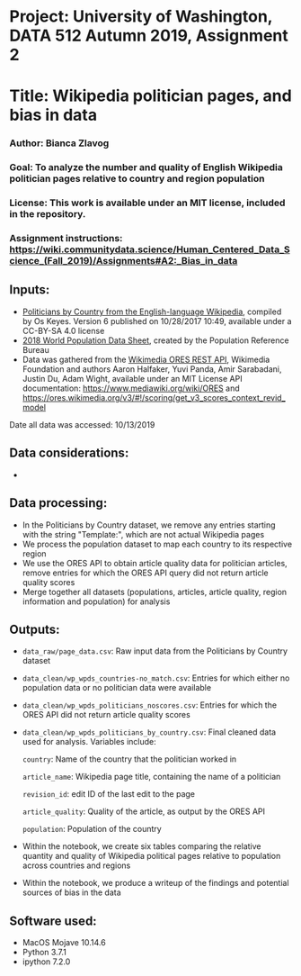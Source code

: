 # Project: University of Washington, DATA 512 Autumn 2019, Assignment 2
# Title: Wikipedia politician pages, and bias in data
### Author: Bianca Zlavog
### Goal: To analyze the number and quality of English Wikipedia politician pages relative to country and region population
### License: This work is available under an MIT license, included in the repository.
### Assignment instructions: https://wiki.communitydata.science/Human_Centered_Data_Science_(Fall_2019)/Assignments#A2:_Bias_in_data


## Inputs:

* [Politicians by Country from the English-language Wikipedia](https://figshare.com/articles/Untitled_Item/5513449), compiled by Os Keyes. Version 6 published on 10/28/2017 10:49, available under a CC-BY-SA 4.0 license
* [2018 World Population Data Sheet](https://canvas.uw.edu/files/58607571/download?download_frd=1), created by the Population Reference Bureau
* Data was gathered from the [Wikimedia ORES REST API](https://github.com/wikimedia/ores), Wikimedia Foundation and authors Aaron Halfaker, Yuvi Panda, Amir Sarabadani, Justin Du, Adam Wight, available under an MIT License
API documentation: https://www.mediawiki.org/wiki/ORES and https://ores.wikimedia.org/v3/#!/scoring/get_v3_scores_context_revid_model

Date all data was accessed: 10/13/2019


## Data considerations:

* 
	

## Data processing:

* In the Politicians by Country dataset, we remove any entries starting with the string "Template:", which are not actual Wikipedia pages
* We process the population dataset to map each country to its respective region
* We use the ORES API to obtain article quality data for politician articles, remove entries for which the ORES API query did not return article quality scores
* Merge together all datasets (populations, articles, article quality, region information and population) for analysis


## Outputs:

* `data_raw/page_data.csv`: Raw input data from the Politicians by Country dataset
* `data_clean/wp_wpds_countries-no_match.csv`: Entries for which either no population data or no politician data were available
* `data_clean/wp_wpds_politicians_noscores.csv`: Entries for which the ORES API did not return article quality scores
* `data_clean/wp_wpds_politicians_by_country.csv`: Final cleaned data used for analysis. Variables include:

    `country`: Name of the country that the politician worked in
    
    `article_name`: Wikipedia page title, containing the name of a politician
    
    `revision_id`: edit ID of the last edit to the page
    
    `article_quality`: Quality of the article, as output by the ORES API
    
    `population`: Population of the country
    
* Within the notebook, we create six tables comparing the relative quantity and quality of Wikipedia political pages relative to population across countries and regions
* Within the notebook, we produce a writeup of the findings and potential sources of bias in the data


## Software used:

* MacOS Mojave 10.14.6
* Python 3.7.1
* ipython 7.2.0

